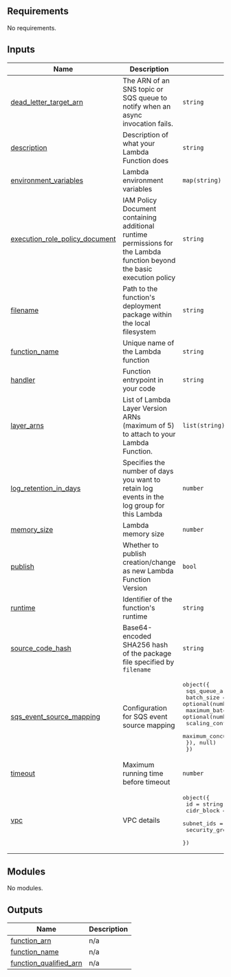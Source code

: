 <!-- BEGIN_TF_DOCS -->
<!-- markdownlint-disable -->
<!-- vale off -->

## Requirements

No requirements.
## Inputs

| Name | Description | Type | Default | Required |
|------|-------------|------|---------|:--------:|
| <a name="input_dead_letter_target_arn"></a> [dead\_letter\_target\_arn](#input\_dead\_letter\_target\_arn) | The ARN of an SNS topic or SQS queue to notify when an async invocation fails. | `string` | `null` | no |
| <a name="input_description"></a> [description](#input\_description) | Description of what your Lambda Function does | `string` | n/a | yes |
| <a name="input_environment_variables"></a> [environment\_variables](#input\_environment\_variables) | Lambda environment variables | `map(string)` | `{}` | no |
| <a name="input_execution_role_policy_document"></a> [execution\_role\_policy\_document](#input\_execution\_role\_policy\_document) | IAM Policy Document containing additional runtime permissions for the Lambda function beyond the basic execution policy | `string` | `""` | no |
| <a name="input_filename"></a> [filename](#input\_filename) | Path to the function's deployment package within the local filesystem | `string` | n/a | yes |
| <a name="input_function_name"></a> [function\_name](#input\_function\_name) | Unique name of the Lambda function | `string` | n/a | yes |
| <a name="input_handler"></a> [handler](#input\_handler) | Function entrypoint in your code | `string` | n/a | yes |
| <a name="input_layer_arns"></a> [layer\_arns](#input\_layer\_arns) | List of Lambda Layer Version ARNs (maximum of 5) to attach to your Lambda Function. | `list(string)` | `null` | no |
| <a name="input_log_retention_in_days"></a> [log\_retention\_in\_days](#input\_log\_retention\_in\_days) | Specifies the number of days you want to retain log events in the log group for this Lambda | `number` | `0` | no |
| <a name="input_memory_size"></a> [memory\_size](#input\_memory\_size) | Lambda memory size | `number` | `128` | no |
| <a name="input_publish"></a> [publish](#input\_publish) | Whether to publish creation/change as new Lambda Function Version | `bool` | `false` | no |
| <a name="input_runtime"></a> [runtime](#input\_runtime) | Identifier of the function's runtime | `string` | `"nodejs20.x"` | no |
| <a name="input_source_code_hash"></a> [source\_code\_hash](#input\_source\_code\_hash) | Base64-encoded SHA256 hash of the package file specified by `filename` | `string` | n/a | yes |
| <a name="input_sqs_event_source_mapping"></a> [sqs\_event\_source\_mapping](#input\_sqs\_event\_source\_mapping) | Configuration for SQS event source mapping | <pre>object({<br/>    sqs_queue_arn                      = string<br/>    batch_size                         = optional(number, 10)<br/>    maximum_batching_window_in_seconds = optional(number, 0)<br/>    scaling_config = optional(object({<br/>      maximum_concurrency = number<br/>    }), null)<br/>  })</pre> | `null` | no |
| <a name="input_timeout"></a> [timeout](#input\_timeout) | Maximum running time before timeout | `number` | `3` | no |
| <a name="input_vpc"></a> [vpc](#input\_vpc) | VPC details | <pre>object({<br/>    id                 = string<br/>    cidr_block         = string<br/>    subnet_ids         = set(string)<br/>    security_group_ids = list(string)<br/>  })</pre> | `null` | no |
## Modules

No modules.
## Outputs

| Name | Description |
|------|-------------|
| <a name="output_function_arn"></a> [function\_arn](#output\_function\_arn) | n/a |
| <a name="output_function_name"></a> [function\_name](#output\_function\_name) | n/a |
| <a name="output_function_qualified_arn"></a> [function\_qualified\_arn](#output\_function\_qualified\_arn) | n/a |
<!-- vale on -->
<!-- markdownlint-enable -->
<!-- END_TF_DOCS -->
